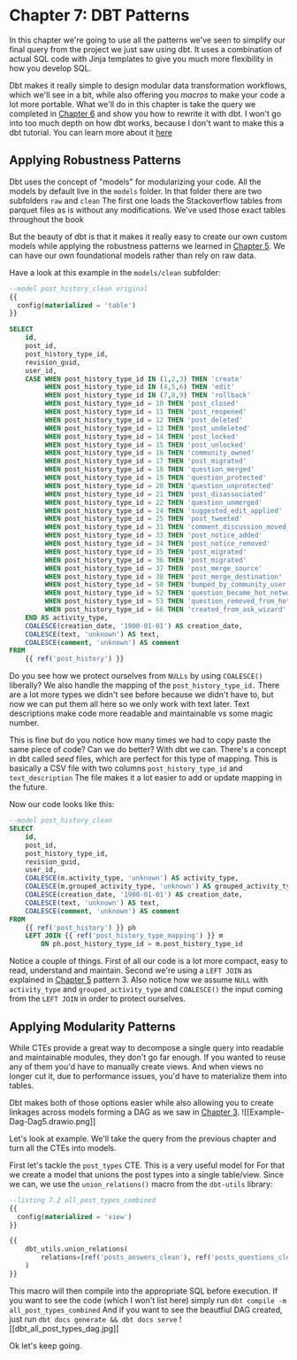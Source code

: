 # Chapter 7: DBT Patterns
In this chapter we're going to use all the patterns we've seen to simplify our final query from the project we just saw using dbt. It uses a combination of actual SQL code with Jinja templates to give you much more flexibility in how you develop SQL. 

Dbt makes it really simple to design modular data transformation workflows, which we'll see in a bit, while also offering you *macros* to make your code a lot more portable. What we'll do in this chapter is take the query we completed in [Chapter 6](chap6) and show you how to rewrite it with dbt. I won't go into too much depth on how dbt works, because I don't want to make this a dbt tutorial. You can learn more about it [here](https://docs.getdbt.com/docs/introduction)

## Applying Robustness Patterns
Dbt uses the concept of "models" for modularizing your code. All the models by default live in the `models` folder. In that folder there are two subfolders `raw` and `clean` The first one loads the Stackoverflow tables from parquet files as is without any modifications. We've used those exact tables throughout the book

But the beauty of dbt is that it makes it really easy to create our own custom models while applying the robustness patterns we learned in [Chapter 5](chap5). We can have our own foundational models rather than rely on raw data.

Have a look at this example in the `models/clean` subfolder:
```sql
--model post_history_clean original
{{
  config(materialized = 'table')
}}

SELECT
    id,
    post_id,
    post_history_type_id,
    revision_guid,
    user_id,
    CASE WHEN post_history_type_id IN (1,2,3) THEN 'create'
         WHEN post_history_type_id IN (4,5,6) THEN 'edit'
         WHEN post_history_type_id IN (7,8,9) THEN 'rollback'
         WHEN post_history_type_id = 10 THEN 'post_closed'
		 WHEN post_history_type_id = 11 THEN 'post_reopened'
		 WHEN post_history_type_id = 12 THEN 'post_deleted'
		 WHEN post_history_type_id = 13 THEN 'post_undeleted'
		 WHEN post_history_type_id = 14 THEN 'post_locked'
		 WHEN post_history_type_id = 15 THEN 'post_unlocked'
		 WHEN post_history_type_id = 16 THEN 'community_owned'
		 WHEN post_history_type_id = 17 THEN 'post_migrated'
		 WHEN post_history_type_id = 18 THEN 'question_merged'
		 WHEN post_history_type_id = 19 THEN 'question_protected'
		 WHEN post_history_type_id = 20 THEN 'question_unprotected'
		 WHEN post_history_type_id = 21 THEN 'post_disassociated'
		 WHEN post_history_type_id = 22 THEN 'question_unmerged'
		 WHEN post_history_type_id = 24 THEN 'suggested_edit_applied'
		 WHEN post_history_type_id = 25 THEN 'post_tweeted'
		 WHEN post_history_type_id = 31 THEN 'comment_discussion_moved_to_chat'
		 WHEN post_history_type_id = 33 THEN 'post_notice_added'
		 WHEN post_history_type_id = 34 THEN 'post_notice_removed'
		 WHEN post_history_type_id = 35 THEN 'post_migrated'
		 WHEN post_history_type_id = 36 THEN 'post_migrated'
		 WHEN post_history_type_id = 37 THEN 'post_merge_source'
		 WHEN post_history_type_id = 38 THEN 'post_merge_destination'
		 WHEN post_history_type_id = 50 THEN 'bumped_by_community_user'
		 WHEN post_history_type_id = 52 THEN 'question_became_hot_network'
		 WHEN post_history_type_id = 53 THEN 'question_removed_from_hot_network'
		 WHEN post_history_type_id = 66 THEN 'created_from_ask_wizard'
    END AS activity_type,
    COALESCE(creation_date, '1900-01-01') AS creation_date,
    COALESCE(text, 'unknown') AS text,
    COALESCE(comment, 'unknown') AS comment
FROM
    {{ ref('post_history') }}
```

Do you see how we protect ourselves from `NULLs` by using `COALESCE()` liberally? We also handle the mapping of the `post_history_type_id.` There are a lot more types we didn't see before because we didn't have to, but now we can put them all here so we only work with text later. Text descriptions make code more readable and maintainable vs some magic number.

This is fine but do you notice how many times we had to copy paste the same piece of code? Can we do better? With dbt we can. There's a concept in dbt called _seed_ files, which are perfect for this type of mapping. This is basically a CSV file with two columns `post_history_type_id` and `text_description` The file makes it a lot easier to add or update mapping in the future.

Now our code looks like this:
```sql
--model post_history_clean
SELECT
    id,
    post_id,
    post_history_type_id,
    revision_guid,
    user_id,
    COALESCE(m.activity_type, 'unknown') AS activity_type,
    COALESCE(m.grouped_activity_type, 'unknown') AS grouped_activity_type,
    COALESCE(creation_date, '1900-01-01') AS creation_date,
    COALESCE(text, 'unknown') AS text,
    COALESCE(comment, 'unknown') AS comment
FROM
    {{ ref('post_history') }} ph
    LEFT JOIN {{ ref('post_history_type_mapping') }} m
        ON ph.post_history_type_id = m.post_history_type_id
```

Notice a couple of things. First of all our code is a lot more compact, easy to read, understand and maintain. Second we're using a `LEFT JOIN` as explained in [Chapter 5](chap5) pattern 3. Also notice how we  assume `NULL` with  `activity_type` and `grouped_activity_type` and `COALESCE()` the input coming from the `LEFT JOIN` in order to protect ourselves.

## Applying Modularity Patterns
While CTEs provide a great way to decompose a single query into readable and maintainable modules, they don't go far enough. If you wanted to reuse any of them you'd have to manually create views. And when views no longer cut it, due to performance issues, you'd have to materialize them into tables.

Dbt makes both of those options easier while also allowing you to create linkages across models forming a DAG as we saw in [Chapter 3](chap3). ![[Example-Dag-Dag5.drawio.png]]

Let's look at example. We'll take the query from the previous chapter and turn all the CTEs into models.

First let's tackle the `post_types` CTE. This is a very useful model for For that we create a model that unions the post types into a single table/view. Since we can, we use the `union_relations()` macro from the `dbt-utils` library:
```sql
--listing 7.2 all_post_types_combined
{{
  config(materialized = 'view')
}}

{{
    dbt_utils.union_relations(
	    relations=[ref('posts_answers_clean'), ref('posts_questions_clean')]
	)
}}
```

This macro will then compile into the appropriate SQL before execution. If you want to see the code (which I won't list here) simply run `dbt compile -m all_post_types_combined` And if you want to see the beautfiul DAG created, just run `dbt docs generate && dbt docs serve`
![[dbt_all_post_types_dag.jpg]]

Ok let's keep going.
